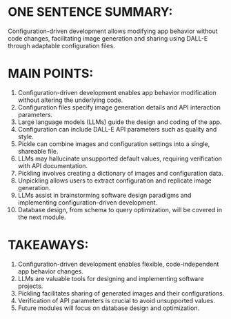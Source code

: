 # ONE SENTENCE SUMMARY:
Configuration-driven development allows modifying app behavior without code changes, facilitating image generation and sharing using DALL-E through adaptable configuration files.

# MAIN POINTS:
1. Configuration-driven development enables app behavior modification without altering the underlying code.
2. Configuration files specify image generation details and API interaction parameters.
3. Large language models (LLMs) guide the design and coding of the app.
4. Configuration can include DALL-E API parameters such as quality and style.
5. Pickle can combine images and configuration settings into a single, shareable file.
6. LLMs may hallucinate unsupported default values, requiring verification with API documentation.
7. Pickling involves creating a dictionary of images and configuration data.
8. Unpickling allows users to extract configuration and replicate image generation.
9. LLMs assist in brainstorming software design paradigms and implementing configuration-driven development.
10. Database design, from schema to query optimization, will be covered in the next module.

# TAKEAWAYS:
1. Configuration-driven development enables flexible, code-independent app behavior changes.
2. LLMs are valuable tools for designing and implementing software projects.
3. Pickling facilitates sharing of generated images and their configurations.
4. Verification of API parameters is crucial to avoid unsupported values.
5. Future modules will focus on database design and optimization.
